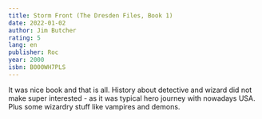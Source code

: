 ```yaml
---
title: Storm Front (The Dresden Files, Book 1) 
date: 2022-01-02
author: Jim Butcher 
rating: 5
lang: en
publisher: Roc
year: 2000
isbn: B000WH7PLS
---
```


It was nice book and that is all. History about detective and wizard did not make super interested - as it was typical hero journey with nowadays USA. Plus some wizardry stuff like vampires and demons.
